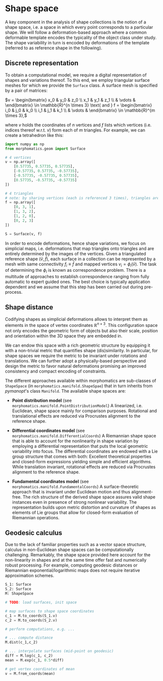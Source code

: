 # Shape space

A key component in the analysis of shape collections is the notion of a shape space, i.e. a space in which every point corresponds to a particular shape.
We will follow a deformation-based approach where a common deformable template encodes the typicality of the object class under study.
The shape variability in turn is encoded by deformations of the template (referred to as reference shape in the following).

## Discrete representation

To obtain a computational model, we require a digital representation of shapes and variations thereof.
To this end, we employ triangular surface meshes for which we provide the `Surface` class.
A surface mesh is specified by a pair of matrices:

$v = \begin{bmatrix} x_0 & y_0 & z_0 \\ x_1 & y_1 & z_1 \\ & \vdots & \end{bmatrix} \in \mathbb{R}^{n \times 3}
\text{ and }
f = \begin{bmatrix} i_0 & j_0 & k_0 \\ i_1 & j_1 & k_1 \\ & \vdots & \end{bmatrix} \in \mathbb{R}^{m \times 3},$

where $v$ holds the coordinates of $n$ vertices and $f$ lists which vertices (i.e. indices thereof w.r.t. $v$) form each of $m$ triangles.
For example, we can create a tetrahedron like this:

```py
import numpy as np
from morphomatics.geom import Surface

# 4 vertices
v = np.array([
    [0.57735, 0.57735, 0.57735],
    [-0.57735, 0.57735, -0.57735],
    [-0.57735, -0.57735, 0.57735],
    [0.57735, -0.57735, -0.57735]
])

# 4 triangles
# note: by sharing vertices (each is referenced 3 times), triangles are 'glued' together
f = np.array([
    [0, 3, 1],
    [1, 3, 2],
    [1, 2, 0],
    [0, 2, 3]
])

S = Surface(v, f)
```

In order to encode deformations, hence shape variations, we focus on simplicial maps, i.e. deformations that map triangles onto triangles and are entirely determined by the images of the vertices.
Given a triangulated reference shape $(\bar{v}, \bar{f})$, each surface in a collection can be represented by a mesh with same connectivity $f_i \equiv \bar{f}$ and mapped vertices $v_i = \phi_i(\bar{v})$.
The task of determining the $\phi_i$ is known as correspondence problem.
There is a multitude of approaches to establish correspondence ranging from fully automatic to expert guided ones.
The best choice is typically application dependent and we assume that this step has been carried out during pre-process. 


## Shape distance

Codifying shapes as simplicial deformations allows to interpret them as elements in the space of vertex coordinates $\mathbb{R}^{n \times 3}$.
This configuration space not only encodes the geometric form of objects but also their scale, position and orientation within the 3D space they are embedded in.

We can endow this space with a rich geometric structure by equipping it with a non-trivial metric that quantifies shape (dis)similarity.
In particular, for shape spaces we require the metric to be invariant under rotations and translations.
We can further adopt a physically-based perspective and design the metric to favor natural deformations promising an improved consistency and compact encoding of constraints.

The different approaches available within morphomatics are sub-classes of `ShapeSpace` (in `morphomatics.manifold.ShapeSpae`) that in turn inherits from _pymanopt_'s class `Manifold`. 
The available shape spaces are:

* __Point distribution model__ (see `morphomatics.manifold.PointDistributionModel`)
    A linearized, i.e. Euclidean, shape space mainly for comparison purposes.
    Rotational and translational effects are reduced via Procrustes alignment to the reference shape. 

* __Differential coordinates model__ (see `morphomatics.manifold.DifferentialCoords`)
    A Riemannian shape space that is able to account for the nonlinearity in shape variation by employing a differential representation that puts the local geometric variability into focus.
    The differential coordinates are endowed with a Lie group structure that comes with both:
    Excellent theoretical properties and closed-form expressions yielding simple and efficient algorithms.
    While translation invariant, rotational effects are reduced via Procrustes alignment to the reference shape.

* __Fundamental coordinates model__ (see `morphomatics.manifold.FundamentalCoords`)
   A surface-theoretic approach that is invariant under Euclidean motion and thus alignment-free.
   The rich structure of the derived shape space assures valid shape instances even in presence of strong nonlinear variability.
   The representation builds upon metric distortion and curvature of shapes as elements of Lie groups that allow for closed-form evaluation of Riemannian operations.

## Geodesic calculus

Due to the lack of familiar properties such as a vector space structure, calculus in non-Euclidean shape spaces can be computationally challenging.
Remarkably, the shape space provided here account for the non-linearity in shapes and at the same time offer fast and numerically robust processing.
For example, computing geodesic distances or Riemannian exponential/logarithmic maps does not require iterative approximation schemes.

```py
S_1: Surface
S_2: Surface
M: ShapeSpace

# TODO: load surfaces, init space

# map surfaces to shape space coordinates
c_1 = M.to_coords(S_1.v)
c_2 = M.to_coords(S_2.v)

# perform computations, e.g. ...

# ... compute distance
M.dist(c_1,c_2)

# ... interpolate surfaces (mid-point on geodesic)
diff = M.log(c_1, c_2)
mean = M.exp(c_1, 0.5*diff)

# get vertex coordinates of mean
v = M.from_coords(mean)

```
